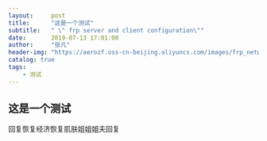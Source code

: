 ```yaml
---
layout:     post
title:      "这是一个测试"
subtitle:   " \" frp server and client configuration\""
date:       2019-07-13 17:01:00
author:     "张凡"
header-img: "https://aerozf.oss-cn-beijing.aliyuncs.com/images/frp_network.jpg"
catalog: true
tags:
    - 测试
---
```


## 这是一个测试

回复恢复经济恢复肌肤姐姐姐夫回复
